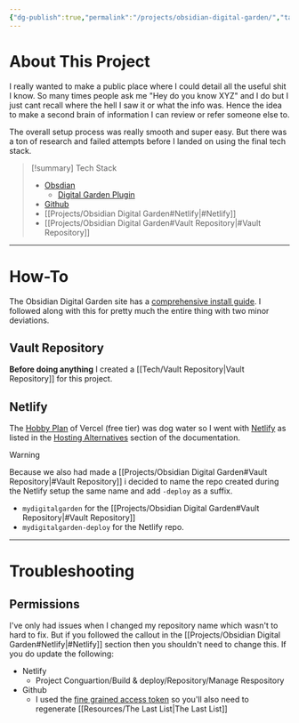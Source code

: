 ```yaml
---
{"dg-publish":true,"permalink":"/projects/obsidian-digital-garden/","tags":["Projects"],"created":"2025-07-16","updated":"2025-07-21T23:20:26.730-04:00"}
---
```


# About This Project
I really wanted to make a public place where I could detail all the useful shit I know. So many times people ask me "Hey do you know XYZ" and I do but I just cant recall where the hell I saw it or what the info was. Hence the idea to make a second brain of information I can review or refer someone else to.

The overall setup process was really smooth and super easy. But there was a ton of research and failed attempts before I landed on using the final tech stack.

> [!summary] Tech Stack
> - [Obsdian](https://obsidian.md/)
> 	- [Digital Garden Plugin](https://dg-docs.ole.dev/)
> - [Github](https://github.com/)
> - [[Projects/Obsidian Digital Garden#Netlify\|#Netlify]]
> - [[Projects/Obsidian Digital Garden#Vault Repository\|#Vault Repository]]

---
# How-To
The Obsidian Digital Garden site has a [comprehensive install guide](https://dg-docs.ole.dev/getting-started/01-getting-started/). I followed along with this for pretty much the entire thing with two minor deviations.
## Vault Repository
**Before doing anything** I created a [[Tech/Vault Repository\|Vault Repository]] for this project. 
## Netlify
The [Hobby Plan](https://vercel.com/docs/plans/hobby) of Vercel (free tier) was dog water so I went with [Netlify](https://www.netlify.com/) as listed in the [Hosting Alternatives](https://dg-docs.ole.dev/advanced/hosting-alternatives/) section of the documentation. 

> [!warning]
>Because we also had made a [[Projects/Obsidian Digital Garden#Vault Repository\|#Vault Repository]] i decided to name the repo created during the Netlify setup the same name and add `-deploy` as a suffix. 
>
> - `mydigitalgarden` for the [[Projects/Obsidian Digital Garden#Vault Repository\|#Vault Repository]] 
> - `mydigitalgarden-deploy` for the Netlify repo.

---
# Troubleshooting

## Permissions
I've only had issues when I changed my repository name which wasn't to hard to fix. But if you followed the callout in the [[Projects/Obsidian Digital Garden#Netlify\|#Netlify]] section then you shouldn't need to change this. If you do update the following:
- Netlify
	- Project Conguartion/Build & deploy/Repository/Manage Respository
- Github
	- I used the [fine grained access token](https://dg-docs.ole.dev/advanced/fine-grained-access-token/) so you'll also need to regenerate [[Resources/The Last List\|The Last List]]
